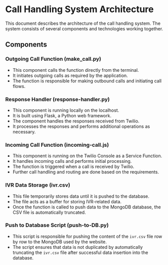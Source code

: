 # Call Handling System Architecture

This document describes the architecture of the call handling system. The system consists of several components and technologies working together.

## Components

### Outgoing Call Function (make_call.py)

- This component calls the function directly from the terminal.
- It initiates outgoing calls as required by the application.
- The function is responsible for making outbound calls and initiating call flows.

### Response Handler (response-handler.py)

- This component is running locally on the localhost.
- It is built using Flask, a Python web framework.
- The component handles the responses received from Twilio.
- It processes the responses and performs additional operations as necessary.

### Incoming Call Function (incoming-call.js)

- This component is running on the Twilio Console as a Service Function.
- It handles incoming calls and performs initial processing.
- The function is triggered when a call is received by Twilio.
- Further call handling and routing are done based on the requirements.

### IVR Data Storage (ivr.csv)

- This file temporarily stores data until it is pushed to the database.
- The file acts as a buffer for storing IVR-related data.
- Once the function is called to push data to the MongoDB database, the CSV file is automatically truncated.

### Push to Database Script (push-to-DB.py)

- This script is responsible for pushing the content of the `ivr.csv` file row by row to the MongoDB used by the website.
- The script ensures that data is not duplicated by automatically truncating the `ivr.csv` file after successful data insertion into the database.
